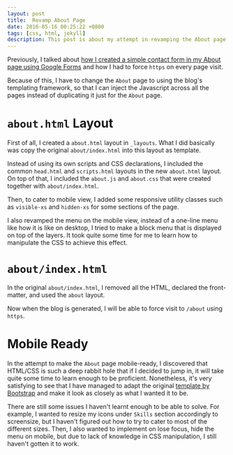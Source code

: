 ```yaml
---
layout: post
title:  Revamp About Page
date: 2016-05-16 00:25:22 +0800
tags: [css, html, jekyll] 
description: This post is about my attempt in revamping the About page of my blog.
---
```


Previously, I talked about [how I created a simple contact form in my About page using Google Forms]({{site.url}}/2016/05/simple-contact-form-on-jekyll/) and how I had to force `https` on every page visit.

Because of this, I have to change the `About` page to using the blog's templating framework, so that I can inject the Javascript across all the pages instead of duplicating it just for the `About` page.

<!-- more -->

# `about.html` Layout

First of all, I created a `about.html` layout in `_layouts`. What I did basically was copy the original `about/index.html` into this layout as template.

Instead of using its own scripts and CSS declarations, I included the common `head.html` and `scripts.html` layouts in the new `about.html` layout. On top of that, I included the `about.js` and `about.css` that were created together with `about/index.html`.

Then, to cater to mobile view, I added some responsive utility classes such as `visible-xs` and `hidden-xs` for some sections of the page.

I also revamped the menu on the mobile view, instead of a one-line menu like how it is like on desktop, I tried to make a block menu that is displayed on top of the layers. It took quite some time for me to learn how to manipulate the CSS to achieve this effect.

# `about/index.html`

In the original `about/index.html`, I removed all the HTML, declared the front-matter, and used the `about` layout.

Now when the blog is generated, I will be able to force visit to `/about` using `https`.

# Mobile Ready

In the attempt to make the `About` page mobile-ready, I discovered that HTML/CSS is such a deep rabbit hole that if I decided to jump in, it will take quite some time to learn enough to be proficient. Nonetheless, it's very satisfying to see that I have managed to adapt the original [template by Bootstrap](http://getbootstrap.com/examples/cover/) and make it look as closely as what I wanted it to be.

There are still some issues I haven't learnt enough to be able to solve. For example, I wanted to resize my icons under `Skills` section accordingly to screensize, but I haven't figured out how to try to cater to most of the different sizes. Then, I also wanted to implement on lose focus, hide the menu on mobile, but due to lack of knowledge in CSS manipulation, I still haven't gotten it to work.

